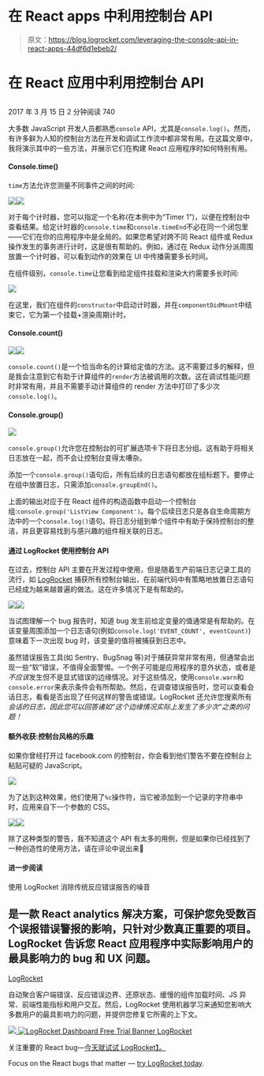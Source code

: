 # 在 React apps 中利用控制台 API

> 原文：<https://blog.logrocket.com/leveraging-the-console-api-in-react-apps-44df6d1ebeb2/>

# 在 React 应用中利用控制台 API

## 

2017 年 3 月 15 日 2 分钟阅读 740

大多数 JavaScript 开发人员都熟悉`console` API，尤其是`console.log()`。然而，有许多鲜为人知的控制台方法在开发和调试工作流中都非常有用。在这篇文章中，我将演示其中的一些方法，并展示它们在构建 React 应用程序时如何特别有用。

#### Console.time()

`time`方法允许您测量不同事件之间的时间:

![](img/5b516c05365a78816cecf2dfc8a2bc87.png)![](img/7ee8b9f6fb0d09b82686ce3814769337.png)

对于每个计时器，您可以指定一个名称(在本例中为“Timer 1”)，以便在控制台中查看结果。给定计时器的`console.time`和`console.timeEnd`不必在同一个闭包里——它们在你的应用程序中是全局的。如果您希望对跨不同 React 组件或 Redux 操作发生的事务进行计时，这是很有帮助的。例如，通过在 Redux 动作分派周围放置一个计时器，可以看到动作的效果在 UI 中传播需要多长时间。

在组件级别，`console.time`让您看到给定组件挂载和渲染大约需要多长时间:

![](img/1c5fcff27319a0ac76b299f79629883b.png)

在这里，我们在组件的`constructor`中启动计时器，并在`componentDidMount`中结束它，它为第一个挂载+渲染周期计时。

#### Console.count()

![](img/8cd969208b63ad16f061c4f0d043e131.png)![](img/b5566cba092f768ff58ea5cccf12ffe7.png)

`console.count()`是一个恰当命名的计算给定值的方法。这不需要过多的解释，但是我会注意到它有助于计算组件的`render`方法被调用的次数。这在调试性能问题时非常有用，并且不需要手动计算组件的 render 方法中打印了多少次`console.log()`。

#### Console.group()

![](img/598e1f6e96a3e73a419c16a350aa9dcb.png)

`console.group()`允许您在控制台的可扩展选项卡下将日志分组。这有助于将相关日志放在一起，而不会让控制台变得太嘈杂。

添加一个`console.group()`语句后，所有后续的日志语句都放在组标题下。要停止在组中放置日志，只需添加`console.groupEnd()`。

上面的输出对应于在 React 组件的构造函数中启动一个控制台组:`console.group('ListView Component')`。每个后续日志只是各自生命周期方法中的一个`console.log()`语句。将日志分组到单个组件中有助于保持控制台的整洁，并且更容易找到与感兴趣的组件相关联的日志。

#### 通过 LogRocket 使用控制台 API

在过去，控制台 API 主要在开发过程中使用，但是随着生产前端日志记录工具的流行，如 [LogRocket](https://logrocket.com) 捕获所有控制台输出，在前端代码中有策略地放置日志语句已经成为越来越普遍的做法。这在许多情况下是有帮助的。

![](img/5ae42f74c342d9fae99d9786b17f0239.png)![](img/fccc56c74127228efb7cf1a815fd9d68.png)

当试图理解一个 bug 报告时，知道 bug 发生前给定变量的值通常是有帮助的。在该变量周围添加一个日志语句(例如`console.log('EVENT_COUNT', eventCount)`)意味着下一次出现 bug 时，该变量的值将被捕获到日志中。

虽然错误报告工具(如 Sentry、BugSnag 等)对于捕获异常非常有用，但通常会出现一些“软”错误，不值得全面警惕。一个例子可能是应用程序的意外状态，或者是*不应该*发生但不是显式错误的边缘情况。对于这些情况，使用`console.warn`和`console.error`来表示条件会有所帮助。然后，在调查错误报告时，您可以查看会话日志，看看是否出现了任何这样的警告或错误。LogRocket 还允许您搜索所有*会话的日志，因此您可以回答诸如“这个边缘情况实际上发生了多少次”之类的问题！*

#### 额外收获:控制台风格的乐趣

如果你曾经打开过 facebook.com 的控制台，你会看到他们警告不要在控制台上粘贴可疑的 JavaScript。

![](img/4fdebf40e9a582e4b93f6756b5601671.png)

为了达到这种效果，他们使用了`%c`操作符，当它被添加到一个记录的字符串中时，应用来自下一个参数的 CSS。

![](img/6c66baa25be0e291745d9df401df3c58.png)![](img/9f1fedc7eecfa9af4135a7a539fcb529.png)

除了这种类型的警告，我不知道这个 API 有太多的用例，但是如果你已经找到了一种创造性的使用方法，请在评论中说出来🙂

#### 进一步阅读

使用 LogRocket 消除传统反应错误报告的噪音

## 是一款 React analytics 解决方案，可保护您免受数百个误报错误警报的影响，只针对少数真正重要的项目。LogRocket 告诉您 React 应用程序中实际影响用户的最具影响力的 bug 和 UX 问题。

[LogRocket](https://lp.logrocket.com/blg/react-signup-issue-free)

自动聚合客户端错误、反应错误边界、还原状态、缓慢的组件加载时间、JS 异常、前端性能指标和用户交互。然后，LogRocket 使用机器学习来通知您影响大多数用户的最具影响力的问题，并提供您修复它所需的上下文。

[![](img/f300c244a1a1cf916df8b4cb02bec6c6.png) ](https://lp.logrocket.com/blg/react-signup-general) [ ![LogRocket Dashboard Free Trial Banner](img/d6f5a5dd739296c1dd7aab3d5e77eeb9.png) ](https://lp.logrocket.com/blg/react-signup-general) [LogRocket](https://lp.logrocket.com/blg/react-signup-issue-free)

关注重要的 React bug—[今天就试试 LogRocket】。](https://lp.logrocket.com/blg/react-signup-issue-free)

Focus on the React bugs that matter — [try LogRocket today](https://lp.logrocket.com/blg/react-signup-issue-free).